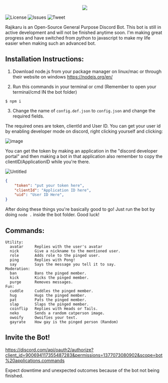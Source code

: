 <p align='center'>
  <img src='https://user-images.githubusercontent.com/66682497/151678869-494ec38e-5626-4a55-8cfa-e483bfe4d455.png'/>
</p>

![License](https://img.shields.io:/github/license/Radiicall/rajikaru-bot?color=informational)
![Issues](https://img.shields.io:/github/issues/Radiicall/rajikaru-bot?color=important)
![Tweet](https://img.shields.io:/twitter/url?style=social&url=https%3A%2F%2Fgithub.com%2FRadiicall%2Frajikaru-bot)

Rajikaru is an Open-Source General Purpose Discord Bot.
This bot is still in active development and will not be finished anytime soon.
I'm making great progress and have switched from python to javascript to make my life easier when making such an advanced bot.

## Installation Instructions:
1. Download node.js from your package manager on linux/mac or through their website on windows
https://nodejs.org/en/

2. Run this commands in your terminal or cmd (Remember to open your terminal/cmd IN the bot folder)
```
$ npm i
```

3. Change the name of `config.def.json` to `config.json` and change the required fields.

The required ones are token, clientId and User ID. You can get your user id by enabling developer mode on discord, right clicking yourself and clicking:

![image](https://user-images.githubusercontent.com/66682497/151679095-fc0025b5-ebc8-4ed3-ba46-f535cf2ac85b.png)

You can get the token by making an application in the "discord developer portal" and then making a bot in that application also remember to copy the clientID/ApplicationID while you're there.

![Untitled](https://user-images.githubusercontent.com/66682497/151679192-60aa190d-a3b0-444b-81c4-1dea7a805229.png)

```json
{
    "token": "put your token here",
    "clientId": "Application ID here",
    "uid": "User ID Here",
}
```

After doing these things you're basically good to go! Just run the bot by doing `node .` inside the bot folder. Good luck!

## Commands:
```
Utility:
  avatar     Replies with the user's avatar
  nick       Give a nickname to the mentioned user.
  role       Adds role to the pinged user.
  ping       Replies with Pong!
  say        Says the message you tell it to say.
Moderation:
  ban        Bans the pinged member.
  kick       Kicks the pinged member.
  purge      Removes messages.
Fun:
  cuddle     Cuddles the pinged member.
  hug        Hugs the pinged member.
  pat        Pats the pinged member.
  slap       Slaps the pinged member.
  coinflip   Replies with Heads or Tails.
  neko       Sends a random catperson image.
  owoify     Owoifies your text.
  gayrate    How gay is the pinged person (Random)
```

## Invite the Bot!
https://discord.com/api/oauth2/authorize?client_id=900694117355487283&permissions=1377073080902&scope=bot%20applications.commands

Expect downtime and unexpected outcomes because of the bot not being finished.

